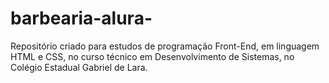 # barbearia-alura-
Repositório criado para estudos de programação Front-End, em linguagem HTML e CSS, no curso técnico em Desenvolvimento de Sistemas, no Colégio Estadual Gabriel de Lara.

